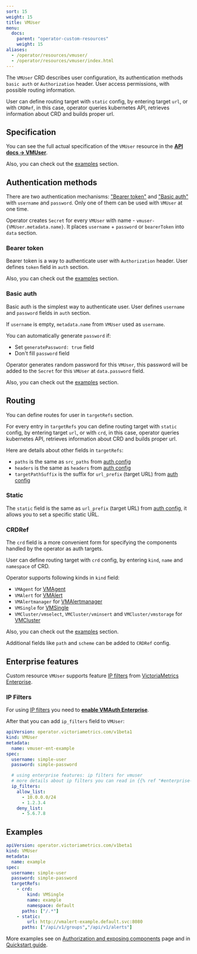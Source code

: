 ```yaml
---
sort: 15
weight: 15
title: VMUser
menu:
  docs:
    parent: "operator-custom-resources"
    weight: 15
aliases:
  - /operator/resources/vmuser/
  - /operator/resources/vmuser/index.html
---
```

The `VMUser` CRD describes user configuration, its authentication methods `basic auth` or `Authorization` header. 
User access permissions, with possible routing information.

User can define routing target with `static` config, by entering target `url`, or with `CRDRef`, in this case, 
operator queries kubernetes API, retrieves information about CRD and builds proper url.

## Specification

You can see the full actual specification of the `VMUser` resource in
the **[API docs -> VMUser](../api.md#vmuser)**.

Also, you can check out the [examples](#examples) section.

## Authentication methods

There are two authentication mechanisms: ["Bearer token"](#bearer-token) and ["Basic auth"](#basic-auth) with `username` and `password`. 
Only one of them can be used with `VMUser` at one time.

Operator creates `Secret` for every `VMUser` with name - `vmuser-{VMUser.metadata.name}`.
It places `username` + `password` or `bearerToken` into `data` section.

### Bearer token

Bearer token is a way to authenticate user with `Authorization` header. 
User defines `token` field in `auth` section.

Also, you can check out the [examples](#examples) section.

### Basic auth

Basic auth is the simplest way to authenticate user. User defines `username` and `password` fields in `auth` section.

If `username` is empty, `metadata.name` from `VMUser` used as `username`.

You can automatically generate `password` if:
- Set `generatePassword: true` field
- Don't fill `password` field

Operator generates random password for this `VMUser`, 
this password will be added to the `Secret` for this `VMUser` at `data.password` field.

Also, you can check out the [examples](#examples) section.

## Routing

You can define routes for user in `targetRefs` section. 

For every entry in `targetRefs` you can define routing target with `static` config, by entering target `url`, 
or with `crd`, in this case, operator queries kubernetes API, retrieves information about CRD and builds proper url.

Here are details about other fields in `targetRefs`:

- `paths` is the same as `src_paths` from [auth config](https://github.com/VictoriaMetrics/VictoriaMetrics/tree/master/docs/vmauth.md#auth-config)
- `headers` is the same as `headers` from [auth config](https://github.com/VictoriaMetrics/VictoriaMetrics/tree/master/docs/vmauth.md#auth-config)
- `targetPathSuffix` is the suffix for `url_prefix` (target URL) from [auth config](https://github.com/VictoriaMetrics/VictoriaMetrics/tree/master/docs/vmauth.md#auth-config)

### Static

The `static` field is the same as `url_prefix` (target URL) from [auth config](https://github.com/VictoriaMetrics/VictoriaMetrics/tree/master/docs/vmauth.md#auth-config),
it allows you to set a specific static URL.

### CRDRef

The `crd` field is a more convenient form for specifying the components handled by the operator as auth targets.

User can define routing target with `crd` config, by entering `kind`, `name` and `namespace` of CRD.

Operator supports following kinds in `kind` field:

- `VMAgent` for [VMAgent](./vmagent.md)
- `VMAlert` for [VMAlert](./vmalert.md)
- `VMAlertmanager` for [VMAlertmanager](./vmalertmanager.md)
- `VMSingle` for [VMSingle](./vmsingle.md)
- `VMCluster/vmselect`, `VMCluster/vminsert` and `VMCluster/vmstorage` for [VMCluster](./vmcluster.md)

Also, you can check out the [examples](#examples) section.

Additional fields like `path` and `scheme` can be added to `CRDRef` config.

## Enterprise features

Custom resource `VMUser` supports feature [IP filters](https://github.com/VictoriaMetrics/VictoriaMetrics/tree/master/docs/vmauth.md#ip-filters)
from [VictoriaMetrics Enterprise](https://github.com/VictoriaMetrics/VictoriaMetrics/tree/master/docs/enterprise.md#victoriametrics-enterprise).

### IP Filters

For using [IP filters](https://github.com/VictoriaMetrics/VictoriaMetrics/tree/master/docs/vmauth#ip-filters)
you need to **[enable VMAuth Enterprise](https://github.com/VictoriaMetrics/VictoriaMetrics/tree/master/docs/vmauth.md#enterprise-features)**.

After that you can add `ip_filters` field to `VMUser`:

```yaml
apiVersion: operator.victoriametrics.com/v1beta1
kind: VMUser
metadata:
  name: vmuser-ent-example
spec:
  username: simple-user
  password: simple-password

  # using enterprise features: ip filters for vmuser
  # more details about ip filters you can read in {{% ref "#enterprise-features" %}}
  ip_filters:
    allow_list:
      - 10.0.0.0/24
      - 1.2.3.4
    deny_list:
      - 5.6.7.8
```

## Examples

```yaml
apiVersion: operator.victoriametrics.com/v1beta1
kind: VMUser
metadata:
  name: example
spec:
  username: simple-user
  password: simple-password
  targetRefs:
    - crd:
        kind: VMSingle
        name: example
        namespace: default
      paths: ["/.*"]
    - static:
        url: http://vmalert-example.default.svc:8080
      paths: ["/api/v1/groups","/api/v1/alerts"]
```

More examples see on [Authorization and exposing components](../auth.md) page
and in [Quickstart guide](../quick-start.md#vmuser).
